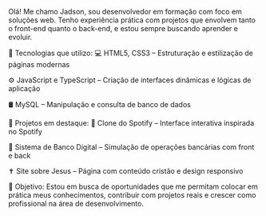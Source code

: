 Olá! Me chamo Jadson, sou desenvolvedor em formação com foco em soluções web. Tenho experiência prática com projetos que envolvem tanto o front-end quanto o back-end, e estou sempre buscando aprender e evoluir.

🚀 Tecnologias que utilizo:
💻 HTML5, CSS3 – Estruturação e estilização de páginas modernas

⚙️ JavaScript e TypeScript – Criação de interfaces dinâmicas e lógicas de aplicação

🛢️ MySQL – Manipulação e consulta de banco de dados

📁 Projetos em destaque:
🎵 Clone do Spotify – Interface interativa inspirada no Spotify

🏦 Sistema de Banco Digital – Simulação de operações bancárias com front e back

✝️ Site sobre Jesus – Página com conteúdo cristão e design responsivo

🧠 Objetivo:
Estou em busca de oportunidades que me permitam colocar em prática meus conhecimentos, contribuir com projetos reais e crescer como profissional na área de desenvolvimento.

